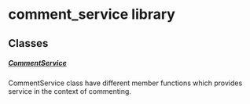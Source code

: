 



# comment_service library











## Classes

##### [CommentService](../services_comment_service/CommentService-class.md)



CommentService class have different member functions which provides service in the context of commenting.















